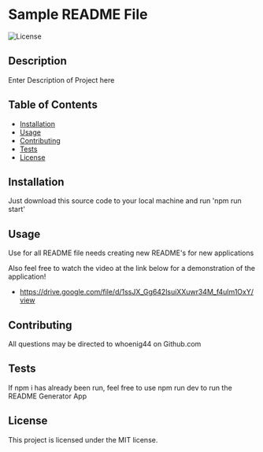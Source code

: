 # Sample README File

![License](https://img.shields.io/badge/License-MIT-blue.svg)

## Description

Enter Description of Project here

## Table of Contents

- [Installation](#installation)
- [Usage](#usage)
- [Contributing](#contributing)
- [Tests](#tests)
- [License](#license)

## Installation

Just download this source code to your local machine and run 'npm run start'

## Usage

Use for all README file needs creating new README's for new applications

Also feel free to watch the video at the link below for a demonstration of the application!
- https://drive.google.com/file/d/1ssJX_Gg642lsuiXXuwr34M_f4ulm1OxY/view

## Contributing

All questions may be directed to whoenig44 on Github.com

## Tests

If npm i has already been run, feel free to use npm run dev to run the README Generator App

## License

This project is licensed under the MIT license.
